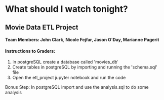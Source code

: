 # What should I watch tonight?
## Movie Data ETL Project

#### Team Members: John Clark, Nicole Fejfar, Jason O'Day, Marianne Pagerit

#### Instructions to Graders:
1. In postgreSQL create a database called 'movies_db'
1. Create tables in postgreSQL by importing and running the 'schema.sql' file
1. Open the etl_project jupyter notebook and run the code

Bonus Step: In postgreSQL import and use the analysis.sql to do some analysis
